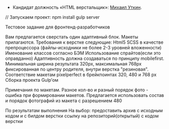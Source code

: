 * Кандидат должность «HTML верстальщик»: [Михаил Уткин](https://saratov.hh.ru/resume/e27ebfb1ff0395e3b40039ed1f576366774669).

// Запускаем проект:
npm install
gulp server


Тестовое задание для фронтенд-разработчиков

Вам предлагается сверстать один адаптивный блок.
Макеты прилагаются. 
Требования к верстке следующие: 
Html5
SCSS в качестве препроцессора (файлы-исходники не более 2-3 уровней вложенности)
Именование классов согласно БЭМ
Использование спрайтов(если это оправданно)
Адаптивность должна создаваться по принципу mobilefirst. Минимальная ширина результата 320px, максимальная 768px фиксированная по центру родителя, внутри верстка "резиновая". 
Соответствие макетам pixelperfect в брейкпоинтах 320, 480 и 768 px
Сборка проекта Gulp’ом
 

Примечания по макетам. 
Разное кол-во и разный порядок фото - ошибка при формировании макетов. Предлагается использовать состав и порядок фотографий из макета с разрешением 480

По результатам выполнения
На выбор: 
предоставить архив с исходным кодом и с билдом верстки
ссылку на репозиторий(открытый) с кодом верстки
